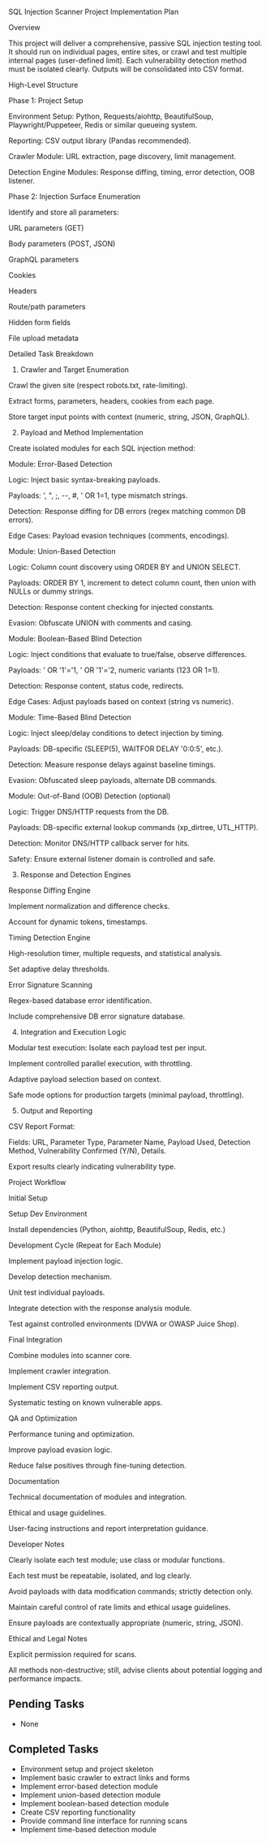 SQL Injection Scanner Project Implementation Plan

Overview

This project will deliver a comprehensive, passive SQL injection testing tool. It should run on individual pages, entire sites, or crawl and test multiple internal pages (user-defined limit). Each vulnerability detection method must be isolated clearly. Outputs will be consolidated into CSV format.

High-Level Structure

Phase 1: Project Setup

Environment Setup: Python, Requests/aiohttp, BeautifulSoup, Playwright/Puppeteer, Redis or similar queueing system.

Reporting: CSV output library (Pandas recommended).

Crawler Module: URL extraction, page discovery, limit management.

Detection Engine Modules: Response diffing, timing, error detection, OOB listener.

Phase 2: Injection Surface Enumeration

Identify and store all parameters:

URL parameters (GET)

Body parameters (POST, JSON)

GraphQL parameters

Cookies

Headers

Route/path parameters

Hidden form fields

File upload metadata

Detailed Task Breakdown

1. Crawler and Target Enumeration

Crawl the given site (respect robots.txt, rate-limiting).

Extract forms, parameters, headers, cookies from each page.

Store target input points with context (numeric, string, JSON, GraphQL).

2. Payload and Method Implementation

Create isolated modules for each SQL injection method:

Module: Error-Based Detection

Logic: Inject basic syntax-breaking payloads.

Payloads: ', ", ;, --, #, ' OR 1=1, type mismatch strings.

Detection: Response diffing for DB errors (regex matching common DB errors).

Edge Cases: Payload evasion techniques (comments, encodings).

Module: Union-Based Detection

Logic: Column count discovery using ORDER BY and UNION SELECT.

Payloads: ORDER BY 1, increment to detect column count, then union with NULLs or dummy strings.

Detection: Response content checking for injected constants.

Evasion: Obfuscate UNION with comments and casing.

Module: Boolean-Based Blind Detection

Logic: Inject conditions that evaluate to true/false, observe differences.

Payloads: ' OR '1'='1, ' OR '1'='2, numeric variants (123 OR 1=1).

Detection: Response content, status code, redirects.

Edge Cases: Adjust payloads based on context (string vs numeric).

Module: Time-Based Blind Detection

Logic: Inject sleep/delay conditions to detect injection by timing.

Payloads: DB-specific (SLEEP(5), WAITFOR DELAY '0:0:5', etc.).

Detection: Measure response delays against baseline timings.

Evasion: Obfuscated sleep payloads, alternate DB commands.

Module: Out-of-Band (OOB) Detection (optional)

Logic: Trigger DNS/HTTP requests from the DB.

Payloads: DB-specific external lookup commands (xp_dirtree, UTL_HTTP).

Detection: Monitor DNS/HTTP callback server for hits.

Safety: Ensure external listener domain is controlled and safe.

3. Response and Detection Engines

Response Diffing Engine

Implement normalization and difference checks.

Account for dynamic tokens, timestamps.

Timing Detection Engine

High-resolution timer, multiple requests, and statistical analysis.

Set adaptive delay thresholds.

Error Signature Scanning

Regex-based database error identification.

Include comprehensive DB error signature database.

4. Integration and Execution Logic

Modular test execution: Isolate each payload test per input.

Implement controlled parallel execution, with throttling.

Adaptive payload selection based on context.

Safe mode options for production targets (minimal payload, throttling).

5. Output and Reporting

CSV Report Format:

Fields: URL, Parameter Type, Parameter Name, Payload Used, Detection Method, Vulnerability Confirmed (Y/N), Details.

Export results clearly indicating vulnerability type.

Project Workflow

Initial Setup

Setup Dev Environment

Install dependencies (Python, aiohttp, BeautifulSoup, Redis, etc.)

Development Cycle (Repeat for Each Module)

Implement payload injection logic.

Develop detection mechanism.

Unit test individual payloads.

Integrate detection with the response analysis module.

Test against controlled environments (DVWA or OWASP Juice Shop).

Final Integration

Combine modules into scanner core.

Implement crawler integration.

Implement CSV reporting output.

Systematic testing on known vulnerable apps.

QA and Optimization

Performance tuning and optimization.

Improve payload evasion logic.

Reduce false positives through fine-tuning detection.

Documentation

Technical documentation of modules and integration.

Ethical and usage guidelines.

User-facing instructions and report interpretation guidance.

Developer Notes

Clearly isolate each test module; use class or modular functions.

Each test must be repeatable, isolated, and log clearly.

Avoid payloads with data modification commands; strictly detection only.

Maintain careful control of rate limits and ethical usage guidelines.

Ensure payloads are contextually appropriate (numeric, string, JSON).

Ethical and Legal Notes

Explicit permission required for scans.

All methods non-destructive; still, advise clients about potential logging and performance impacts.


## Pending Tasks
- None

## Completed Tasks
- Environment setup and project skeleton
- Implement basic crawler to extract links and forms
- Implement error-based detection module
- Implement union-based detection module
- Implement boolean-based detection module
- Create CSV reporting functionality
- Provide command line interface for running scans
- Implement time-based detection module
